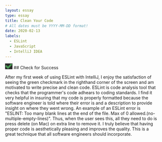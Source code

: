 ```yaml
---
layout: essay
type: essay
title: Clean Your Code
# All dates must be YYYY-MM-DD format!
date: 2020-02-13
labels:
  - ESLint
  - JavaScript
  - IntelliJ IDEA
---
```


<img class="ui small left spaced image" src="../images/check.png">
## Check for Success 

After my first week of using ESLint with IntelliJ, I enjoy the satisfaction of seeing the green checkmark in the righthand corner of the screen and am motivated to write precise and clean code. ESLint is code analysis tool that checks that the programmer's code adhears to coding standards. I find it very helpful in insuring that my code is properly formatted because the software engineer is told where their error is and a description to provide insight on where they went wrong. An example of an ESLint error is "ESLINT: Too many blank lines at the end of the file. Max of 0 allowed.(no-multiple-empty-lines)". Thus, when the user sees this, all they need to do is press delete (on Mac) on extra line to remove it. I truly believe that having proper code is aesthetically pleasing and improves the quality. This is a great technique that all software engineers should incorporate. 



